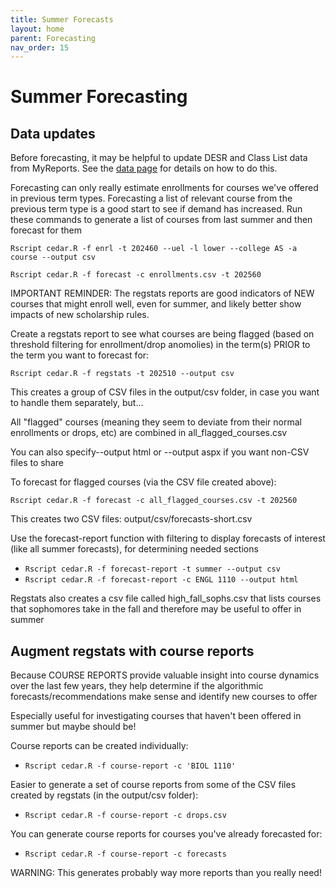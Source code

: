 ```yaml
---
title: Summer Forecasts
layout: home
parent: Forecasting
nav_order: 15
---
```


# Summer Forecasting

## Data updates 
Before forecasting, it may be helpful to update DESR and Class List data from MyReports. See the [data page](data) for details on how to do this.

Forecasting can only really estimate enrollments for courses we've offered in previous term types. Forecasting a list of relevant course from the previous term type is a good start to see if demand has increased. Run these commands to generate a list of courses from last summer and then forecast for them 

`Rscript cedar.R -f enrl -t 202460 --uel -l lower --college AS -a course --output csv` 

`Rscript cedar.R -f forecast -c enrollments.csv -t 202560` 

 

IMPORTANT REMINDER: The regstats reports are good indicators of NEW courses that might enroll well, even for summer, and likely better show impacts of new scholarship rules. 


Create a regstats report to see what courses are being flagged (based on threshold filtering for enrollment/drop anomolies) in the term(s) PRIOR to the term you want to forecast for: 

`Rscript cedar.R -f regstats -t 202510 --output csv` 

This creates a group of CSV files in the output/csv folder, in case you want to handle them separately, but... 

All "flagged" courses (meaning they seem to deviate from their normal enrollments or drops, etc) are combined in all_flagged_courses.csv 

You can also specify--output html or --output aspx if you want non-CSV files to share 

 

To forecast for flagged courses (via the CSV file created above): 

`Rscript cedar.R -f forecast -c all_flagged_courses.csv -t 202560`  

This creates two CSV files: output/csv/forecasts-short.csv 
 

Use the forecast-report function with filtering to display forecasts of interest (like all summer forecasts), for determining needed sections 

- `Rscript cedar.R -f forecast-report -t summer --output csv` 
- `Rscript cedar.R -f forecast-report -c ENGL 1110 --output html` 
 
Regstats also creates a csv file called high_fall_sophs.csv that lists courses that sophomores take in the fall and therefore may be useful to offer in summer 


## Augment regstats with course reports 
Because COURSE REPORTS provide valuable insight into course dynamics over the last few years, they help determine if the algorithmic forecasts/recommendations make sense and identify new courses to offer 

Especially useful for investigating courses that haven't been offered in summer but maybe should be! 

Course reports can be created individually: 
- `Rscript cedar.R -f course-report -c 'BIOL 1110'` 

Easier to generate a set of course reports from some of the CSV files created by regstats (in the output/csv folder): 

- `Rscript cedar.R -f course-report -c drops.csv` 

You can generate course reports for courses you've already forecasted for: 
- `Rscript cedar.R -f course-report -c forecasts`  

WARNING: This generates probably way more reports than you really need!  
